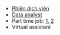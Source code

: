 - [Phiên dịch viên](https://www.tiktok.com/@ymi.lan/video/7333128224936922370?is_from_webapp=1&sender_device=pc)
- [Data analyst](https://www.tiktok.com/@imelijahbutler/video/7335624451037433131?is_from_webapp=1&sender_device=pc)
- Part time job: [1](https://www.tiktok.com/t/ZS2aHLJ6b/), [2](https://www.tiktok.com/@vivihoclamonline/photo/7313188540022639873?is_from_webapp=1&sender_device=pc)
- Virtual assistant
